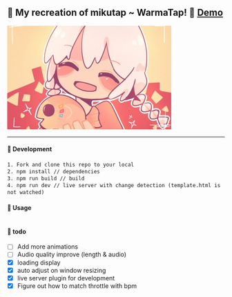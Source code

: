## 🧡 My recreation of mikutap ~ WarmaTap! 🧡 [Demo](https://eggtronic.github.io/EggTap/)
![Warma](./doc/warma.jpg)

---
#### 🔨 Development
```
1. Fork and clone this repo to your local
2. npm install // dependencies
3. npm run build // build
4. npm run dev // live server with change detection (template.html is not watched)
```

#### 🧡 Usage
```
```

#### 🙈 todo
- [ ] Add more animations
- [ ] Audio quality improve (length & audio)
- [x] loading display
- [x] auto adjust on window resizing
- [x] live server plugin for development
- [x] Figure out how to match throttle with bpm